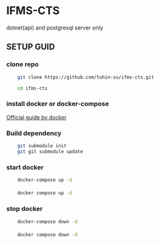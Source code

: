 # IFMS-CTS
dotnet(api) and postgresql server only

## SETUP GUID
### clone repo
```bash
    git clone https://github.com/tuhin-su/ifms-cts.git

    cd ifms-cts
```
### install docker or docker-compose
[Official guide by docker](https://docs.docker.com/engine/install/)

### Build dependency
```bash
    git submodule init
    git git submodule update 
```

### start docker
```bash
    docker-compose up -d
```

####
```bash
    docker compose up -d
```

### stop docker
```bash
    docker-compose down -d
```
#### 
```bash
    docker compose down -d
```